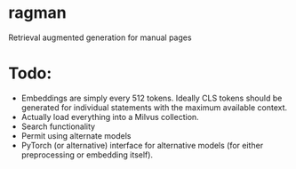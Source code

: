 # ragman
Retrieval augmented generation for manual pages

# Todo:
* Embeddings are simply every 512 tokens. Ideally CLS tokens should be generated for individual statements with the maximum available context.
* Actually load everything into a Milvus collection.
* Search functionality
* Permit using alternate models
* PyTorch (or alternative) interface for alternative models (for either preprocessing or embedding itself).
